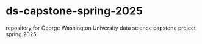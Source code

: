 # ds-capstone-spring-2025
repository for George Washington University data science capstone project spring 2025
